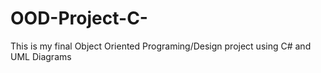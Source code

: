 # OOD-Project-C-
This is my final Object Oriented Programing/Design project using C# and UML Diagrams

